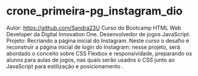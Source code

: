 # crone_primeira-pg_instagram_dio
Autor: https://github.com/Sandra23U 
Curso do Bootcamp HTML Web Developer da Digital Innovation One.
Desenvolvedor de jogos JavaScript.
Projeto: Recriando a página inicial do Instagram. Neste curso o desafio é reconstruir a página inicial de login do Instagram: nesse projeto, será abordado o conceito sobre CSS Flexbox e responsividade, preparando os alunos para aulas de jogos, nas quais serão usados ​​o CSS junto ao JavaScript para estilização e posicionamento .
